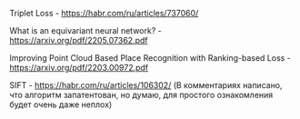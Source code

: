 Triplet Loss - https://habr.com/ru/articles/737060/

What is an equivariant neural network? - https://arxiv.org/pdf/2205.07362.pdf

Improving Point Cloud Based Place Recognition
with Ranking-based Loss - https://arxiv.org/pdf/2203.00972.pdf

SIFT - https://habr.com/ru/articles/106302/ (В комментариях написано, что алгоритм запатентован, но думаю, для простого ознакомления будет очень даже неплох)